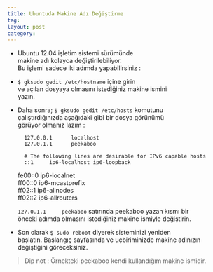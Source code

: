 ```yaml
---
title: Ubuntuda Makine Adı Değiştirme
tag:  
layout: post
category:  
---
```


- Ubuntu 12.04 işletim sistemi sürümünde  
makine adı kolayca değiştirilebiliyor.  
Bu işlemi sadece iki adımda yapabilirsiniz :  

- `$ gksudo gedit /etc/hostname` içine girin  
ve açılan dosyaya olmasını istediğiniz makine ismini  
yazın.  

- Daha sonra; `$ gksudo gedit /etc/hosts` komutunu  
çalıştırdığınızda aşağıdaki gibi bir dosya görünümü  
görüyor olmanız lazım :

        127.0.0.1      localhost  
        127.0.1.1      peekaboo   
        
       	# The following lines are desirable for IPv6 capable hosts  
       	::1     ip6-localhost ip6-loopback  
	fe00::0 ip6-localnet  
	ff00::0 ip6-mcastprefix  
	ff02::1 ip6-allnodes  
	ff02::2 ip6-allrouters  
        
  `127.0.1.1     peekaboo` satırında peekaboo yazan kısmı bir  
  önceki adımda olmasını istediğiniz makine ismiyle değiştirin.  
  
- Son olarak `$ sudo reboot` diyerek sisteminizi yeniden  
başlatın. Başlangıç sayfasında ve uçbiriminizde makine adınızın  
değiştiğini göreceksiniz.  

> Dip not : Örnekteki peekaboo kendi kullandığım makine ismidir.
